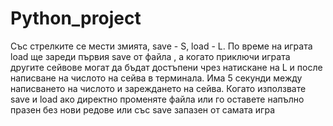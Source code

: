 # Python_project
Със стрелките се мести змията,
save - S,
load - L.
По време на играта load ще зареди първия save от файла , а когато приключи играта другите сейвове могат да бъдат достъпени чрез натискане на L и после написване 
на числото на сейва в терминала. Има 5 секунди между написването на числото и зареждането на сейва.
  Когато използвате save и load ако директно променяте файла или го оставете напълно празен без нови редове или със save запазен от самата игра
